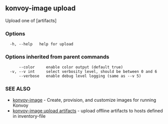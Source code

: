 ## konvoy-image upload

Upload one of [artifacts]

### Options

```
  -h, --help   help for upload
```

### Options inherited from parent commands

```
      --color     enable color output (default true)
  -v, --v int     select verbosity level, should be between 0 and 6
      --verbose   enable debug level logging (same as --v 5)
```

### SEE ALSO

* [konvoy-image](konvoy-image.md)	 - Create, provision, and customize images for running Konvoy
* [konvoy-image upload artifacts](konvoy-image_upload_artifacts.md)	 - upload offline artifacts to hosts defined in inventory-file

